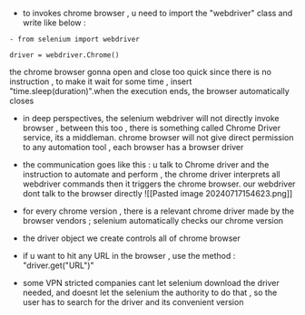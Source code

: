 - to invokes chrome browser , u need to import the "webdriver" class and write like below : 
```
- from selenium import webdriver

driver = webdriver.Chrome()
```
the chrome browser gonna open and close too quick since there is no instruction , to make it wait for some time , insert "time.sleep(duration)".when the execution ends, the browser automatically closes
- in deep perspectives, the selenium webdriver will not directly invoke browser , between this too , there is something called Chrome Driver service, its a middleman. chrome browser will not give direct permission to any automation tool , each browser has a browser driver 

- the communication goes like this : u talk to Chrome driver and the instruction to automate and perform , the chrome driver interprets all webdriver commands then it triggers the chrome browser. our webdriver
dont talk to the browser directly
![[Pasted image 20240717154623.png]]
- for every chrome version , there is a relevant chrome driver made by the browser vendors ; selenium automatically checks our chrome version

- the driver object we create controls all of chrome browser
- if u want to hit any URL in the browser , use the method : "driver.get("URL")"
- some VPN stricted companies cant let selenium download the driver needed, and doesnt let the selenium the authority to do that , so the user has to search for the driver and its convenient version 

